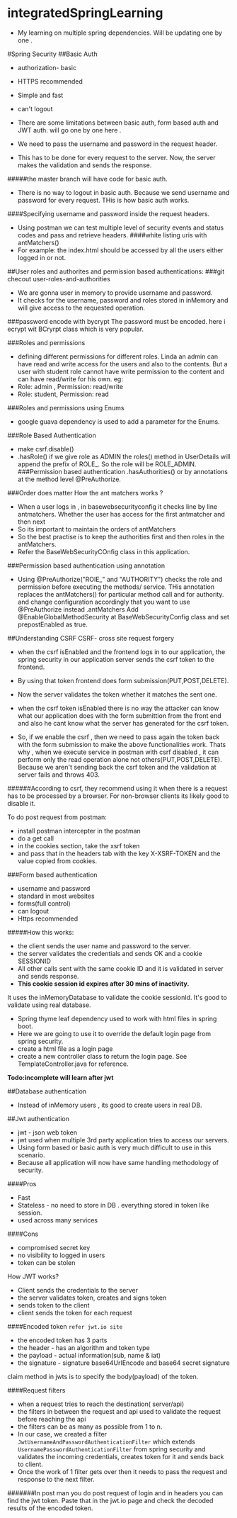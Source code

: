 # integratedSpringLearning
* My learning on multiple spring dependencies.
Will be updating one by one .

#Spring Security
##Basic Auth

* authorization- basic
* HTTPS recommended
* Simple and fast
* can't logout

* There are some limitations between basic auth, form based auth and JWT auth. will go one by one here . 
* We need to pass the username and password in the request header.
* This has to be done for every request to the server. Now, the server makes the validation and sends the response.

#####the master branch will have code for basic auth.

* There is no way to logout in basic auth. Because we send username and password for every request. THis is how basic auth works.

####Specifying username and password inside the request headers.
* Using postman we can test multiple level of security events and status codes and pass and retrieve headers.
####white listing uris with antMatchers()
*  For example: the index.html should be accessed by all the users either logged in or not.

##User roles and authorites and permission based authentications:
###git checout user-roles-and-authorities
* We are gonna user in memory to provide username and password.
* It checks for the username, password and roles stored in inMemory and will give access to the requested operation.

###password encode with bycrypt
The password must be encoded. here i ecrypt wit BCryrpt class which is very popular.

###Roles and permissions
* defining different permissions for different roles.
Linda an admin can have read and write access for the users and also to the contents. But a user with student role cannot have write permission to the content and can have read/write for his own.
eg: 
* Role: admin , Permission: read/write
* Role: student, Permission: read

###Roles and permissions using Enums

* google guava dependency is used to add a parameter for the Enums.

###Role Based Authentication
* make csrf.disable()
* .hasRole()
if we give role as ADMIN the roles() method in UserDetails will append the prefix of ROLE_. So the role will be ROLE_ADMIN.
###Permission based authentication
.hasAuthorities()
or by annotations at the method level @PreAuthorize.

###Order does matter
How the ant matchers works ?
* When a user logs in , in basewebsecurityconfig it checks line by line antmatchers.
Whether the user has access for the first antmatcher and then next
* So its important  to maintain the orders of antMatchers
* So the best practise is to keep the authorities first and then roles in the antMatchers.
* Refer the BaseWebSecurityCOnfig class in this application.

###Permission based authentication using annotation
* Using @PreAuthorize("ROlE_" and "AUTHORITY")
checks the role and permission before executing the methods/ service.
THis annotation replaces the antMatchers() for particular method call and for authority.
and change configuration accordingly that you want to use @PreAuthorize instead .antMatchers
Add @EnableGlobalMethodSecurity at BaseWebSecurityConfig class and set prepostEnabled as true.

##Understanding CSRF
CSRF- cross site request forgery
* when the csrf isEnabled and the frontend logs in to our application,
the spring security in our application server sends the csrf token to the frontend.
* By using that token frontend does form submission(PUT,POST,DELETE).
* Now the server validates the token whether it matches the sent one.
* when the csrf token isEnabled there is no way the attacker can know what our application does with the form submittion from the front end and also he cant know what the server has generated for the csrf token.

* So, if we enable the csrf , then we need to pass again the token back with the form submission to make the above functionalities work.
Thats why , when we execute service in postman with csrf disabled , it can perform only the read operation alone not others(PUT,POST,DELETE). Because we aren't sending back the csrf token and the validation at server fails and throws 403.

######According to csrf, they recommend using it when there is a request has to be processed by a browser. For non-browser clients its likely good to disable it.

To do post request from postman:
* install postman intercepter in the postman
* do a get call
* in the cookies section, take the xsrf token
* and pass that in the headers tab with the key X-XSRF-TOKEN and the value copied from cookies.

###Form based authentication
* username and password
* standard in most websites
* forms(full control)
* can logout
* Https recommended

#####How this works:
* the client sends the user name and password to the server.
* the server validates the credentials and sends OK and a cookie SESSIONID
* All other calls sent with the same cookie ID and it is validated in server and sends response.
* **This cookie session id expires after 30 mins of inactivity.**

It uses the inMemoryDatabase to validate the cookie sessionId.
It's good to validate using real database.

* Spring thyme leaf dependency used to work with html files in spring boot.
* Here we are going to use it to override the default login page from  spring security.
* create a html file as a login page
* create a new controller class to return the login page. See TemplateController.java for reference.

**Todo:incomplete will learn after jwt** 

##Database authentication
* Instead of inMemory users , its good to create users in real DB.

##Jwt authentication
* jwt - json web token
* jwt used when multiple 3rd party application tries to access our servers.
* Using form based or basic auth is very much difficult to use in this scenario.
* Because all application will now have same handling methodology of security.

####Pros
* Fast
* Stateless - no need to store in DB . everything stored in token like session.
* used across many services

####Cons
* compromised secret key
* no visibility to logged in users
* token can be stolen

How JWT works?
* Client sends the credentials to the server
* the server validates token, creates and signs token
* sends token to the client
* client sends the token for each request

####Encoded token `refer jwt.io site`
* the encoded token has 3 parts
* the header - has an algorithm and token type
* the payload - actual information(sub, name & iat)
* the signature - signature base64UrIEncode and base64 secret signature

claim method in jwts is to specify the body(payload) of the token.

####Request filters
* when a request tries to reach the destination( server/api)
* the filters in between the request and api used to validate the request before reaching the api
* the filters can be as many as possible from 1 to n.
* In our case, we created a filter `JwtUsernameAndPasswordAuthenticationFilter` which extends `UsernamePasswordAuthenticationFilter` from spring security and validates the incoming credentials,
creates token for it and sends back to client.
* Once the work of 1 filter gets over then it needs to pass the request and response to the next filter.

#######In post man you do post request of login and in headers you can find the jwt token. Paste that in the jwt.io page and check the decoded results of the encoded token.




    



 
